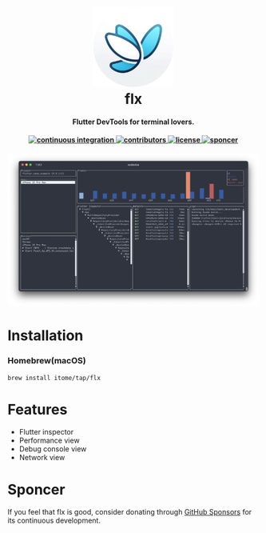 <h1 align="center">
  <a href="http://github.com/itome/flx"><img src="./.github/assets/logo.png" alt="flx" width="160"></a>
  <br>
  flx
  <br>
</h1>

<h4 align="center">Flutter DevTools for terminal lovers.</h4>

<h4 align="center">
  <a href="https://github.com/itome/flx/actions/workflows/ci.yml">
    <img src="https://img.shields.io/github/actions/workflow/status/itome/flx/ci.yml?branch=main&label=pipeline&style=flat-square" alt="continuous integration" style="height: 20px;">
  </a>
  <a href="https://github.com/itome/flx/graphs/contributors">
    <img src="https://img.shields.io/github/contributors-anon/itome/flx?color=yellow&style=flat-square" alt="contributors" style="height: 20px;">
  </a>
  <a href="https://opensource.org/license/mit">
    <img src="https://img.shields.io/badge/mit-blue.svg?style=flat-square&label=license" alt="license" style="height: 20px;">
  </a>
  <a href="https://github.com/sponsors/itome">
    <img src="https://img.shields.io/static/v1?label=sponsor&message=%E2%9D%A4&logo=GitHub&color=ff69b4&style=flat-square" alt="sponcer" style="height: 20px;">
  </a>
</h4>


<p align="center">
  <img src="./.github/assets/screenshot_home.png"/>
</p>

# Installation

### Homebrew(macOS)

``` shell
brew install itome/tap/flx
```

# Features
- Flutter inspector
- Performance view
- Debug console view
- Network view

# Sponcer
If you feel that flx is good, consider donating through [GitHub Sponsors](https://github.com/sponsors/itome) for its continuous development.

